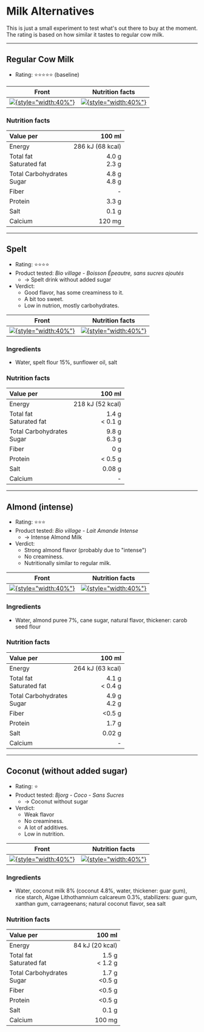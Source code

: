 # Milk Alternatives
This is just a small experiment to test what's out there to buy at the moment.
The rating is based on how similar it tastes to regular cow milk.

<!-- ----------------------------------------------------------------------- -->
---
## Regular Cow Milk
- Rating: ⭐️⭐️⭐️⭐️⭐️ (baseline)

| Front | Nutrition facts |
|:-------------------:|:----------------:|
| [![](milk_front.jpg){style="width:40%"}](milk_front.jpg) | [![](milk_nutrition.jpg){style="width:40%"}](milk_nutrition.jpg) |


### Nutrition facts
| Value per | 100 ml |
|:-------------------|----------------:|
| Energy | 286 kJ (68 kcal) |
| Total fat<br>Saturated fat | 4.0 g<br>2.3 g |
| Total Carbohydrates<br>Sugar | 4.8 g<br>4.8 g |
| Fiber | - |
| Protein | 3.3 g |
| Salt | 0.1 g |
| Calcium | 120 mg |

<!-- ----------------------------------------------------------------------- -->
---
## Spelt
- Rating: ⭐️⭐️⭐️⭐️
- Product tested: *Bio village - Boisson Épeautre, sans sucres ajoutés*
    - -> Spelt drink without added sugar
- Verdict:
    - Good flavor, has some creaminess to it.
    - A bit too sweet.
    - Low in nutrion, mostly carbohydrates.

| Front | Nutrition facts |
|:-------------------:|:----------------:|
| [![](spelt_front.jpg){style="width:40%"}](spelt_front.jpg) | [![](spelt_nutrition.jpg){style="width:40%"}](spelt_nutrition.jpg) |

### Ingredients
- Water, spelt flour 15%, sunflower oil, salt


### Nutrition facts
| Value per | 100 ml |
|:-------------------|----------------:|
| Energy | 218 kJ (52 kcal) |
| Total fat<br>Saturated fat | 1.4 g<br>< 0.1 g |
| Total Carbohydrates<br>Sugar | 9.8 g<br>6.3 g |
| Fiber | 0 g |
| Protein | < 0.5 g |
| Salt | 0.08 g |
| Calcium | - |

<!-- ----------------------------------------------------------------------- -->
---
## Almond (intense)
- Rating: ⭐️⭐️⭐️
- Product tested: *Bio village - Lait Amande Intense*
    - -> Intense Almond Milk
- Verdict:
    - Strong almond flavor (probably due to "intense")
    - No creaminess.
    - Nutritionally similar to regular milk.

| Front | Nutrition facts |
|:-------------------:|:----------------:|
| [![](almond_front.jpg){style="width:40%"}](almond_front.jpg) | [![](almond_nutrition.jpg){style="width:40%"}](almond_nutrition.jpg) |

### Ingredients
- Water, almond puree 7%, cane sugar, natural flavor, thickener: carob seed flour


### Nutrition facts
| Value per | 100 ml |
|:-------------------|----------------:|
| Energy | 264 kJ (63 kcal) |
| Total fat<br>Saturated fat | 4.1 g<br>< 0.4 g |
| Total Carbohydrates<br>Sugar | 4.9 g<br>4.2 g |
| Fiber | <0.5 g |
| Protein | 1.7 g |
| Salt | 0.02 g |
| Calcium | - |

<!-- ----------------------------------------------------------------------- -->
---
## Coconut (without added sugar)
- Rating: ⭐️
- Product tested: *Bjorg - Coco - Sans Sucres*
    - -> Coconut without sugar
- Verdict:
    - Weak flavor
    - No creaminess.
    - A lot of additives.
    - Low in nutrition.

| Front | Nutrition facts |
|:-------------------:|:----------------:|
| [![](coconut_front.jpg){style="width:40%"}](coconut_front.jpg) | [![](coconut_nutrion.jpg){style="width:40%"}](coconut_nutrion.jpg) |

### Ingredients
- Water, coconut milk 8% (coconut 4.8%, water, thickener: guar gum), rice starch, Algae Lithothamnium calcareum 0.3%, stabilizers: guar gum, xanthan gum, carrageenans; natural coconut flavor, sea salt


### Nutrition facts
| Value per | 100 ml |
|:-------------------|----------------:|
| Energy | 84 kJ (20 kcal) |
| Total fat<br>Saturated fat | 1.5 g<br>< 1.2 g |
| Total Carbohydrates<br>Sugar | 1.7 g<br><0.5 g |
| Fiber | <0.5 g |
| Protein | <0.5 g |
| Salt | 0.1 g |
| Calcium | 100 mg |


